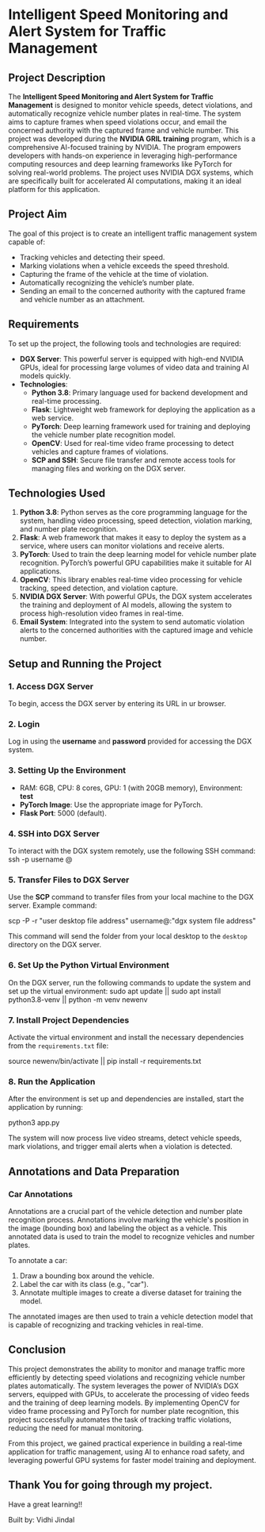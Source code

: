 # Intelligent Speed Monitoring and Alert System for Traffic Management

## Project Description

The **Intelligent Speed Monitoring and Alert System for Traffic Management** is designed to monitor vehicle speeds, detect violations, and automatically recognize vehicle number plates in real-time. The system aims to capture frames when speed violations occur, and email the concerned authority with the captured frame and vehicle number. This project was developed during the **NVIDIA GRIL training** program, which is a comprehensive AI-focused training by NVIDIA. The program empowers developers with hands-on experience in leveraging high-performance computing resources and deep learning frameworks like PyTorch for solving real-world problems. The project uses NVIDIA DGX systems, which are specifically built for accelerated AI computations, making it an ideal platform for this application.

## Project Aim

The goal of this project is to create an intelligent traffic management system capable of:

- Tracking vehicles and detecting their speed.
- Marking violations when a vehicle exceeds the speed threshold.
- Capturing the frame of the vehicle at the time of violation.
- Automatically recognizing the vehicle’s number plate.
- Sending an email to the concerned authority with the captured frame and vehicle number as an attachment.

## Requirements

To set up the project, the following tools and technologies are required:

- **DGX Server**: This powerful server is equipped with high-end NVIDIA GPUs, ideal for processing large volumes of video data and training AI models quickly.
- **Technologies**:
  - **Python 3.8**: Primary language used for backend development and real-time processing.
  - **Flask**: Lightweight web framework for deploying the application as a web service.
  - **PyTorch**: Deep learning framework used for training and deploying the vehicle number plate recognition model.
  - **OpenCV**: Used for real-time video frame processing to detect vehicles and capture frames of violations.
  - **SCP and SSH**: Secure file transfer and remote access tools for managing files and working on the DGX server.

## Technologies Used

1. **Python 3.8**: Python serves as the core programming language for the system, handling video processing, speed detection, violation marking, and number plate recognition.
2. **Flask**: A web framework that makes it easy to deploy the system as a service, where users can monitor violations and receive alerts.
3. **PyTorch**: Used to train the deep learning model for vehicle number plate recognition. PyTorch’s powerful GPU capabilities make it suitable for AI applications.
4. **OpenCV**: This library enables real-time video processing for vehicle tracking, speed detection, and violation capture.
5. **NVIDIA DGX Server**: With powerful GPUs, the DGX system accelerates the training and deployment of AI models, allowing the system to process high-resolution video frames in real-time.
6. **Email System**: Integrated into the system to send automatic violation alerts to the concerned authorities with the captured image and vehicle number.

## Setup and Running the Project

### 1. Access DGX Server

To begin, access the DGX server by entering its URL in ur browser.

### 2. Login

Log in using the **username** and **password** provided for accessing the DGX system.

### 3. Setting Up the Environment

- RAM: 6GB, CPU: 8 cores, GPU: 1 (with 20GB memory), Environment: **test**
- **PyTorch Image**: Use the appropriate image for PyTorch.
- **Flask Port**: 5000 (default).

### 4. SSH into DGX Server

To interact with the DGX system remotely, use the following SSH command:
ssh -p <ssh port number> username @ <dgx portaddress>

### 5. Transfer Files to DGX Server

Use the **SCP** command to transfer files from your local machine to the DGX server. Example command:

scp -P <port number> -r "user desktop file address" username@<dgx portaddress>:"dgx system file address"

This command will send the folder from your local desktop to the `desktop` directory on the DGX server.

### 6. Set Up the Python Virtual Environment

On the DGX server, run the following commands to update the system and set up the virtual environment:
sudo apt update || sudo apt install python3.8-venv || python -m venv newenv

### 7. Install Project Dependencies

Activate the virtual environment and install the necessary dependencies from the `requirements.txt` file:

source newenv/bin/activate || pip install -r requirements.txt

### 8. Run the Application

After the environment is set up and dependencies are installed, start the application by running:

python3 app.py

The system will now process live video streams, detect vehicle speeds, mark violations, and trigger email alerts when a violation is detected.

## Annotations and Data Preparation

### Car Annotations

Annotations are a crucial part of the vehicle detection and number plate recognition process. Annotations involve marking the vehicle's position in the image (bounding box) and labeling the object as a vehicle. This annotated data is used to train the model to recognize vehicles and number plates.

To annotate a car:

1. Draw a bounding box around the vehicle.
2. Label the car with its class (e.g., "car").
3. Annotate multiple images to create a diverse dataset for training the model.

The annotated images are then used to train a vehicle detection model that is capable of recognizing and tracking vehicles in real-time.

## Conclusion

This project demonstrates the ability to monitor and manage traffic more efficiently by detecting speed violations and recognizing vehicle number plates automatically. The system leverages the power of NVIDIA’s DGX servers, equipped with GPUs, to accelerate the processing of video feeds and the training of deep learning models. By implementing OpenCV for video frame processing and PyTorch for number plate recognition, this project successfully automates the task of tracking traffic violations, reducing the need for manual monitoring.

From this project, we gained practical experience in building a real-time application for traffic management, using AI to enhance road safety, and leveraging powerful GPU systems for faster model training and deployment.

## Thank You for going through my project.
Have a great learning!!

Built by: Vidhi Jindal









